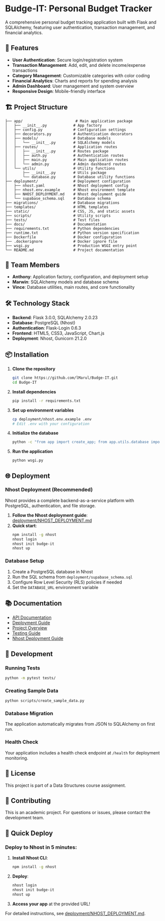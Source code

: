 # Budge-IT: Personal Budget Tracker

A comprehensive personal budget tracking application built with Flask and SQLAlchemy, featuring user authentication, transaction management, and financial analytics.

## 🚀 Features

- **User Authentication**: Secure login/registration system
- **Transaction Management**: Add, edit, and delete income/expense transactions
- **Category Management**: Customizable categories with color coding
- **Financial Analytics**: Charts and reports for spending analysis
- **Admin Dashboard**: User management and system overview
- **Responsive Design**: Mobile-friendly interface

## 🏗️ Project Structure

```
├── app/                        # Main application package
│   ├── __init__.py            # App factory
│   ├── config.py              # Configuration settings
│   ├── decorators.py          # Authentication decorators
│   ├── models/                # Database models
│   │   └── __init__.py        # SQLAlchemy models
│   ├── routes/                # Application routes
│   │   ├── __init__.py        # Routes package
│   │   ├── auth.py            # Authentication routes
│   │   ├── main.py            # Main application routes
│   │   └── admin.py           # Admin dashboard routes
│   └── utils/                 # Utility functions
│       ├── __init__.py        # Utils package
│       └── database.py        # Database utility functions
├── deployment/                # Deployment configuration
│   ├── nhost.yaml             # Nhost deployment config
│   ├── nhost.env.example      # Nhost environment template
│   ├── NHOST_DEPLOYMENT.md    # Nhost deployment guide
│   └── supabase_schema.sql    # Database schema
├── migrations/                # Database migrations
├── templates/                 # HTML templates
├── static/                    # CSS, JS, and static assets
├── scripts/                   # Utility scripts
├── tests/                     # Test files
├── docs/                      # Documentation
├── requirements.txt           # Python dependencies
├── runtime.txt                # Python version specification
├── Dockerfile                 # Docker configuration
├── .dockerignore              # Docker ignore file
├── wsgi.py                    # Production WSGI entry point
└── README.md                  # Project documentation
```

## 👥 Team Members

- **Anthony**: Application factory, configuration, and deployment setup
- **Marwin**: SQLAlchemy models and database schema
- **Vince**: Database utilities, main routes, and core functionality

## 🛠️ Technology Stack

- **Backend**: Flask 3.0.0, SQLAlchemy 2.0.23
- **Database**: PostgreSQL (Nhost)
- **Authentication**: Flask-Login 0.6.3
- **Frontend**: HTML5, CSS3, JavaScript, Chart.js
- **Deployment**: Nhost, Gunicorn 21.2.0

## 📦 Installation

1. **Clone the repository**
   ```bash
   git clone https://github.com/lMarul/Budge-IT.git
   cd Budge-IT
   ```

2. **Install dependencies**
   ```bash
   pip install -r requirements.txt
   ```

3. **Set up environment variables**
   ```bash
   cp deployment/nhost.env.example .env
   # Edit .env with your configuration
   ```

4. **Initialize the database**
   ```bash
   python -c "from app import create_app; from app.utils.database import initialize_database; app = create_app(); initialize_database(app)"
   ```

5. **Run the application**
   ```bash
   python wsgi.py
   ```

## 🌐 Deployment

### Nhost Deployment (Recommended)

Nhost provides a complete backend-as-a-service platform with PostgreSQL, authentication, and file storage.

1. **Follow the Nhost deployment guide**: [deployment/NHOST_DEPLOYMENT.md](deployment/NHOST_DEPLOYMENT.md)
2. **Quick start**:
   ```bash
   npm install -g nhost
   nhost login
   nhost init budge-it
   nhost up
   ```

### Database Setup

1. Create a PostgreSQL database in Nhost
2. Run the SQL schema from `deployment/supabase_schema.sql`
3. Configure Row Level Security (RLS) policies if needed
4. Set the `DATABASE_URL` environment variable

## 📚 Documentation

- [API Documentation](docs/API_DOCUMENTATION.md)
- [Deployment Guide](docs/DEPLOYMENT_GUIDE.md)
- [Project Overview](docs/PROJECT_OVERVIEW.md)
- [Testing Guide](docs/TESTING_GUIDE.md)
- [Nhost Deployment Guide](deployment/NHOST_DEPLOYMENT.md)

## 🔧 Development

### Running Tests
```bash
python -m pytest tests/
```

### Creating Sample Data
```bash
python scripts/create_sample_data.py
```

### Database Migration
The application automatically migrates from JSON to SQLAlchemy on first run.

### Health Check
Your application includes a health check endpoint at `/health` for deployment monitoring.

## 📄 License

This project is part of a Data Structures course assignment.

## 🤝 Contributing

This is an academic project. For questions or issues, please contact the development team.

## 🚀 Quick Deploy

### Deploy to Nhost in 5 minutes:

1. **Install Nhost CLI**:
   ```bash
   npm install -g nhost
   ```

2. **Deploy**:
   ```bash
   nhost login
   nhost init budge-it
   nhost up
   ```

3. **Access your app** at the provided URL!

For detailed instructions, see [deployment/NHOST_DEPLOYMENT.md](deployment/NHOST_DEPLOYMENT.md).
